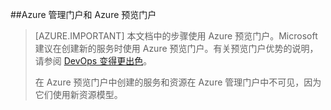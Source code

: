 <!-- not suitable for Mooncake -->

##Azure 管理门户和 Azure 预览门户

> [AZURE.IMPORTANT] 本文档中的步骤使用 Azure 预览门户。Microsoft 建议在创建新的服务时使用 Azure 预览门户。有关预览门户优势的说明，请参阅 [DevOps 变得更出色](https://azure.microsoft.comhttps://manage.windowsazure.cn)。
> 
> 在 Azure 预览门户中创建的服务和资源在 Azure 管理门户中不可见，因为它们使用新资源模型。
<!---HONumber=Mooncake_0405_2016-->